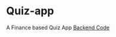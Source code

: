 # Quiz-app
A Finance based Quiz App
[Backend Code](https://github.com/vinaybajjuri58/quizApp-backend/tree/development)
